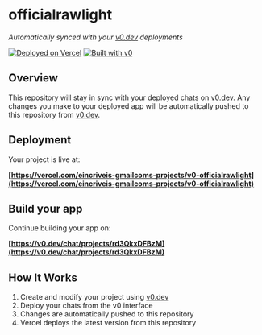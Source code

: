 # officialrawlight

*Automatically synced with your [v0.dev](https://v0.dev) deployments*

[![Deployed on Vercel](https://img.shields.io/badge/Deployed%20on-Vercel-black?style=for-the-badge&logo=vercel)](https://vercel.com/eincriveis-gmailcoms-projects/v0-officialrawlight)
[![Built with v0](https://img.shields.io/badge/Built%20with-v0.dev-black?style=for-the-badge)](https://v0.dev/chat/projects/rd3QkxDFBzM)

## Overview

This repository will stay in sync with your deployed chats on [v0.dev](https://v0.dev).
Any changes you make to your deployed app will be automatically pushed to this repository from [v0.dev](https://v0.dev).

## Deployment

Your project is live at:

**[https://vercel.com/eincriveis-gmailcoms-projects/v0-officialrawlight](https://vercel.com/eincriveis-gmailcoms-projects/v0-officialrawlight)**

## Build your app

Continue building your app on:

**[https://v0.dev/chat/projects/rd3QkxDFBzM](https://v0.dev/chat/projects/rd3QkxDFBzM)**

## How It Works

1. Create and modify your project using [v0.dev](https://v0.dev)
2. Deploy your chats from the v0 interface
3. Changes are automatically pushed to this repository
4. Vercel deploys the latest version from this repository
